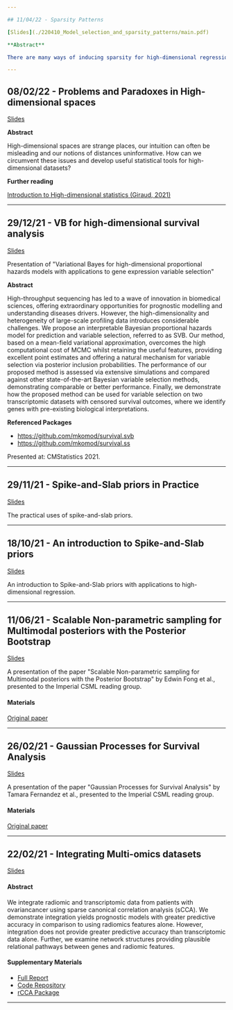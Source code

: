 ```yaml
---

## 11/04/22 - Sparsity Patterns

[Slides](./220410_Model_selection_and_sparsity_patterns/main.pdf)

**Abstract**

There are many ways of inducing sparsity for high-dimensional regression, within this presentation we introduce three of the most common: coordinate sparsity, group sparsity, and sparse-group sparsity. Furthermore, we showcase usecases and provide a rule of thumb when each should be used.

---
```


## 08/02/22 - Problems and Paradoxes in High-dimensional spaces

[Slides](./220207_Problem_and_paradoxes_in_HDS/main.pdf)

**Abstract**

High-dimensional spaces are strange places, our intuition can often be misleading and our notions of distances uninformative. How can we circumvent these issues and develop useful statistical tools for high-dimensional datasets?

**Further reading**

[Introduction to High-dimensional statistics (Giraud, 2021)](https://www.taylorfrancis.com/books/mono/10.1201/9781003158745/introduction-high-dimensional-statistics-christophe-giraud)

---

## 29/12/21 - VB for high-dimensional survival analysis

[Slides](./211218_Variational_Bayes_for_high_dim_Survival/vb_hds.pdf)

Presentation of "Variational Bayes for high-dimensional proportional hazards models with applications to gene expression variable selection" 

**Abstract**

High-throughput sequencing has led to a wave of innovation in biomedical sciences, offering extraordinary opportunities for prognostic modelling and understanding diseases drivers. However, the high-dimensionality and heterogeneity of large-scale profiling data introduces considerable challenges. We propose an interpretable Bayesian proportional hazards model for prediction and variable selection, referred to as SVB. Our method, based on a mean-field variational approximation, overcomes the high computational cost of MCMC whilst retaining the useful features, providing excellent point estimates and offering a natural mechanism for variable selection via posterior inclusion probabilities. The performance of our proposed method is assessed via extensive simulations and compared against other state-of-the-art Bayesian variable selection methods, demonstrating comparable or better performance. Finally, we demonstrate how the proposed method can be used for variable selection on two transcriptomic datasets with censored survival outcomes, where we identify genes with pre-existing biological interpretations.

**Referenced Packages**

 - https://github.com/mkomod/survival.svb
 - https://github.com/mkomod/survival.ss

Presented at: CMStatistics 2021.

---

## 29/11/21 - Spike-and-Slab priors in Practice

[Slides](./211129_Spike_and_Slab_in_Practice/ssp.pdf)

The practical uses of spike-and-slab priors.

---

## 18/10/21 - An introduction to Spike-and-Slab priors

[Slides](./211015_Intro_to_Spike_and_Slab_priors/issp.pdf)

An introduction to Spike-and-Slab priors with applications to high-dimensional regression.

---

## 11/06/21 - Scalable Non-parametric sampling for Multimodal posteriors with the Posterior Bootstrap

[Slides](./210611_Posterior_Bootstrap/post_boot.pdf)

A presentation of the paper "Scalable Non-parametric sampling for Multimodal posteriors with the Posterior Bootstrap" by Edwin Fong et al., presented to the Imperial CSML reading group.

#### Materials

[Original paper](https://arxiv.org/pdf/1902.03175.pdf)


---

## 26/02/21 - Gaussian Processes for Survival Analysis

[Slides](./210226_Gaussian_Processes/gp_surv.pdf)

A presentation of the paper "Gaussian Processes for Survival Analysis" by Tamara Fernandez et al., presented to the Imperial CSML reading group.

#### Materials

[Original paper](https://arxiv.org/pdf/1611.00817.pdf)


---

## 22/02/21 - Integrating Multi-omics datasets 

[Slides](./210222_Integrating_Multi-Omics/Integrating_Multi-Omics.pdf)

#### Abstract

We integrate radiomic and transcriptomic data from patients with ovariancancer using sparse canonical correlation analysis (sCCA). We demonstrate integration yields prognostic models with greater predictive accuracy in comparison to using radiomics features alone. However, integration does not provide greater predictive accuracy than transcriptomic data alone. Further, we examine network structures providing plausible relational pathways between genes and radiomic features.

#### Supplementary Materials

 - [Full Report](https://raw.githubusercontent.com/mkomod/ovc/master/Integrating%20multi-omics%20with%20sCCA.pdf)
 - [Code Repository](https://github.com/mkomod/ovc)
 - [rCCA Package](https://github.com/mkomod/rcca)

---
